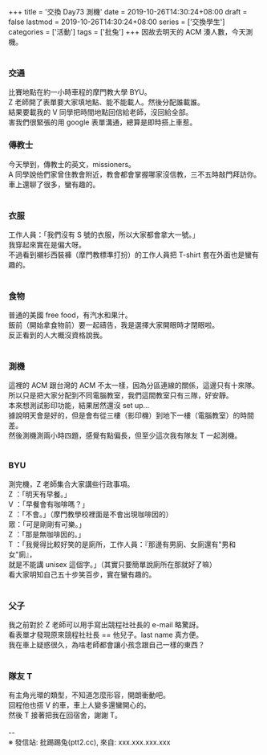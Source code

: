 +++
title = '交換 Day73 測機'
date = 2019-10-26T14:30:24+08:00
draft = false
lastmod = 2019-10-26T14:30:24+08:00
series = ['交換學生']
categories = ['活動']
tags = ['批兔']
+++
因故去明天的 ACM 湊人數，今天測機。<br>
<br>
### 交通 
比賽地點在約一小時車程的摩門教大學 BYU。<br>
Z 老師開了表單要大家填地點、能不能載人。然後分配誰載誰。<br>
結果要載我的 V 同學把時間地點回信給老師，沒回給全部。<br>
害我們很緊張的用 google 表單溝通，總算是即時搭上車惹。<br>

### 傳教士 
今天學到，傳教士的英文，missioners。<br>
A 同學說他們家曾住教會附近，教會都會掌握哪家沒信教，三不五時敲門拜訪你。<br>
車上還聊了很多，蠻有趣的。<br>
<br>
### 衣服 
工作人員：「我們沒有 S 號的衣服，所以大家都會拿大一號。」<br>
我穿起來實在是偏大呀。<br>
不過看到襯衫西裝褲（摩門教標準打扮）的工作人員把 T-shirt 套在外面也是蠻有趣的。<br>
<br>
### 食物 
普通的美國 free food，有汽水和果汁。<br>
飯前（開始拿食物前）要一起禱告，我是選擇大家開眼時才閉眼啦。<br>
反正看到的人大概沒資格說我。<br>
<br>
### 測機 
這裡的 ACM 跟台灣的 ACM 不太一樣，因為分區連線的關係，這邊只有十來隊。<br>
所以只是把大家分配到不同電腦教室，我們這間教室只有三隊，好安靜。<br>
本來想測試影印功能，結果居然還沒 set up...<br>
據說明天會是好的，但是會有從三樓（影印機）到地下一樓（電腦教室）的時間差。<br>
然後測機測兩小時四題，感覺有點偏長，但至少這次我有隊友 T 一起測機。<br>
<br>
### BYU 
測完機，Z 老師集合大家講些行政事項。<br>
Z ：「明天有早餐。」<br>
V ：「早餐會有咖啡嗎？」<br>
Z ：「不會。」（摩門教學校裡面是不會出現咖啡因的）<br>
眾：「可是剛剛有可樂。」<br>
Z ：「那是無咖啡因的。」<br>
T ：「我覺得比較好笑的是廁所，工作人員：『那邊有男廁、女廁還有"男和女"廁』，<br>
      就是不能講 unisex 這個字。」（其實只要簡單說廁所在那就好了嘛）<br>
看大家明知自己五十步笑百步，實在蠻有趣的。<br>
<br>
### 父子 
我之前對於 Z 老師可以用手寫出競程社社長的 e-mail 略驚訝。<br>
看表單才發現原來競程社社長 == 他兒子。last name 真方便。<br>
我在車上疑惑很久，為啥老師都會讓小孩念跟自己一樣的東西？<br>
<br>
### 隊友 T 
有主角光環的類型，不知道怎麼形容，開朗衝動吧。<br>
回程他也搭 V 的車，車上人變多還蠻開心的。<br>
然後 T 接著把我在回宿舍，謝謝 T。<br>
<br>
--<br>
※ 發信站: 批踢踢兔(ptt2.cc), 來自: xxx.xxx.xxx.xxx<br>
